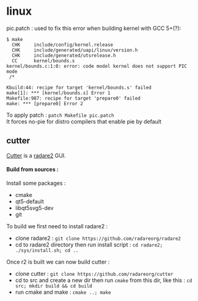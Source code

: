 # linux
pic.patch : used to fix this error when building kernel with GCC 5+(?):
```
$ make
  CHK     include/config/kernel.release
  CHK     include/generated/uapi/linux/version.h
  CHK     include/generated/utsrelease.h
  CC      kernel/bounds.s
kernel/bounds.c:1:0: error: code model kernel does not support PIC mode
 /*

Kbuild:44: recipe for target 'kernel/bounds.s' failed
make[1]: *** [kernel/bounds.s] Error 1
Makefile:987: recipe for target 'prepare0' failed
make: *** [prepare0] Error 2
```
To apply patch : `patch Makefile pic.patch` <br> 
It forces no-pie for distro compilers that enable pie by default

## cutter
[Cutter](https://github.com/radareorg/cutter) is a [radare2](https://github.com/radareorg/radare2) GUI.

#### Build from sources : 
Install some packages :
- cmake 
- qt5-default 
- libqt5svg5-dev 
- git

To build we first need to install radare2 :
- clone radare2 : `git clone https://github.com/radareorg/radare2`
- cd to radare2 directory then run install script : `cd radare2; ./sys/install.sh; cd ..`

Once r2 is built we can now build cutter :
- clone cutter : `git clone https://github.com/radareorg/cutter`
- cd to src and create a new dir then run `cmake` from this dir, like this : `cd src; mkdir build && cd build`
- run cmake and make : `cmake ..; make`

